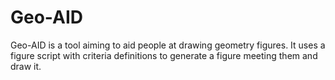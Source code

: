 # Geo-AID

Geo-AID is a tool aiming to aid people at drawing geometry figures. It uses a figure script with criteria definitions to generate a figure meeting them and draw it. 
